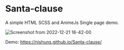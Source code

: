 # Santa-clause

A simple HTML SCSS and AnimeJs Single page demo.

![Screenshot from 2022-12-21 16-42-00](https://user-images.githubusercontent.com/59340190/208892158-3ffa426b-d4d5-4524-8f69-4799c3bed975.png)

Demo: https://nishuns.github.io/Santa-clause/

